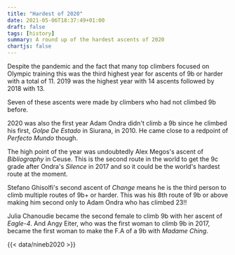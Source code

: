 ```yaml
---
title: "Hardest of 2020"
date: 2021-05-06T18:37:49+01:00
draft: false
tags: [history]
summary: A round up of the hardest ascents of 2020
chartjs: false
---
```


Despite the pandemic and the fact that many top climbers focused on Olympic training this was the third highest year for ascents of 9b or harder with a total of 11. 2019 was the highest year with 14 ascents followed by 2018 with 13.

Seven of these ascents were made by climbers who had not climbed 9b before.

2020 was also the first year Adam Ondra didn't climb a 9b since he climbed his first, *Golpe De Estado* in Siurana, in 2010. He came close to a redpoint of *Perfecto Mundo* though.

The high point of the year was undoubtedly Alex Megos's ascent of *Bibliography* in Ceuse. This is the second route in the world to get the 9c grade after Ondra's *Silence* in 2017 and so it could be the world's hardest route at the moment.

Stefano Ghisolfi's second ascent of *Change* means he is the third person to climb multiple routes of 9b+ or harder. This was his 8th route of 9b or above making him second only to Adam Ondra who has climbed 23!!

Julia Chanoudie became the second female to climb 9b with her ascent of *Eagle-4*. And Angy Eiter, who was the first woman to climb 9b in 2017, became the first woman to make the F.A of a 9b with *Madame Ching*.



{{< data/nineb2020 >}}